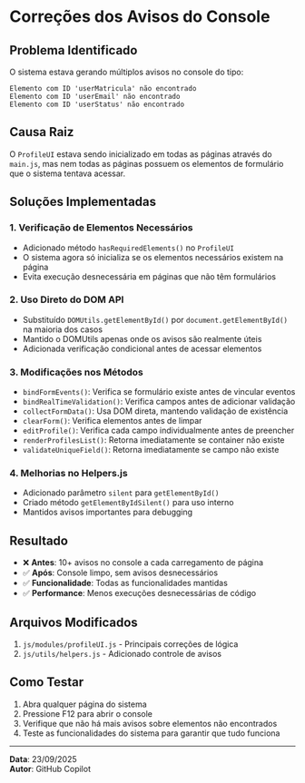 # Correções dos Avisos do Console

## Problema Identificado
O sistema estava gerando múltiplos avisos no console do tipo:
```
Elemento com ID 'userMatricula' não encontrado
Elemento com ID 'userEmail' não encontrado
Elemento com ID 'userStatus' não encontrado
```

## Causa Raiz
O `ProfileUI` estava sendo inicializado em todas as páginas através do `main.js`, mas nem todas as páginas possuem os elementos de formulário que o sistema tentava acessar.

## Soluções Implementadas

### 1. Verificação de Elementos Necessários
- Adicionado método `hasRequiredElements()` no `ProfileUI`
- O sistema agora só inicializa se os elementos necessários existem na página
- Evita execução desnecessária em páginas que não têm formulários

### 2. Uso Direto do DOM API
- Substituído `DOMUtils.getElementById()` por `document.getElementById()` na maioria dos casos
- Mantido o DOMUtils apenas onde os avisos são realmente úteis
- Adicionada verificação condicional antes de acessar elementos

### 3. Modificações nos Métodos
- `bindFormEvents()`: Verifica se formulário existe antes de vincular eventos
- `bindRealTimeValidation()`: Verifica campos antes de adicionar validação
- `collectFormData()`: Usa DOM direta, mantendo validação de existência
- `clearForm()`: Verifica elementos antes de limpar
- `editProfile()`: Verifica cada campo individualmente antes de preencher
- `renderProfilesList()`: Retorna imediatamente se container não existe
- `validateUniqueField()`: Retorna imediatamente se campo não existe

### 4. Melhorias no Helpers.js
- Adicionado parâmetro `silent` para `getElementById()`
- Criado método `getElementByIdSilent()` para uso interno
- Mantidos avisos importantes para debugging

## Resultado
- ❌ **Antes**: 10+ avisos no console a cada carregamento de página
- ✅ **Após**: Console limpo, sem avisos desnecessários
- ✅ **Funcionalidade**: Todas as funcionalidades mantidas
- ✅ **Performance**: Menos execuções desnecessárias de código

## Arquivos Modificados
1. `js/modules/profileUI.js` - Principais correções de lógica
2. `js/utils/helpers.js` - Adicionado controle de avisos

## Como Testar
1. Abra qualquer página do sistema
2. Pressione F12 para abrir o console
3. Verifique que não há mais avisos sobre elementos não encontrados
4. Teste as funcionalidades do sistema para garantir que tudo funciona

---
**Data**: 23/09/2025  
**Autor**: GitHub Copilot